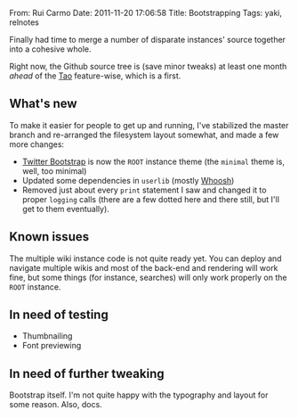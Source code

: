 From: Rui Carmo
Date: 2011-11-20 17:06:58
Title: Bootstrapping
Tags: yaki, relnotes

Finally had time to merge a number of disparate instances' source together into a cohesive whole.

Right now, the Github source tree is (save minor tweaks) at least one month _ahead_ of the [Tao][t] feature-wise, which is a first.

## What's new

To make it easier for people to get up and running, I've stabilized the master branch and re-arranged the filesystem layout somewhat, and made a few more changes:

* [Twitter Bootstrap][tb] is now the `ROOT` instance theme (the `minimal` theme is, well, too minimal)
* Updated some dependencies in `userlib` (mostly [Whoosh][w])
* Removed just about every `print` statement I saw and changed it to proper `logging` calls (there are a few dotted here and there still, but I'll get to them eventually).

## Known issues

The multiple wiki instance code is not quite ready yet. You can deploy and navigate multiple wikis and most of the back-end and rendering will work fine, but some things (for instance, searches) will only work properly on the `ROOT` instance.

## In need of testing

* Thumbnailing
* Font previewing

## In need of further tweaking

Bootstrap itself. I'm not quite happy with the typography and layout for some reason. Also, docs.

[tb]: http://twitter.github.com/bootstrap/
[t]: http://the.taoofmac.com
[w]: http://woosh.ca